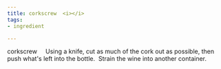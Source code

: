 ```yaml
---
title: corkscrew  <i></i>
tags:
- ingredient

---
```

corkscrew     Using a knife, cut as much of the cork out as possible, then push what's left into the bottle.  Strain the wine into another container.
